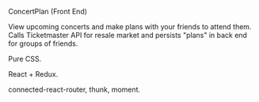 ConcertPlan (Front End)

View upcoming concerts and make plans with your friends to attend them. Calls Ticketmaster API for resale market and persists "plans" in back end for groups of friends.

Pure CSS. 

React + Redux. 

connected-react-router, thunk, moment. 